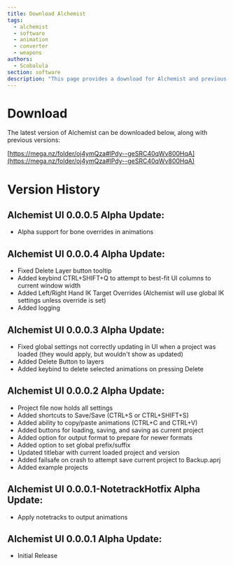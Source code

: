 ```yaml
---
title: Download Alchemist
tags: 
  - alchemist
  - software
  - animation
  - converter
  - weapons
authors: 
  - Scobalula
section: software
description: "This page provides a download for Alchemist and previous version history."
---
```


# Download

The latest version of Alchemist can be downloaded below, along with previous versions:

[https://mega.nz/folder/oj4ymQza#lPdy--geSRC40qWv800HqA](https://mega.nz/folder/oj4ymQza#lPdy--geSRC40qWv800HqA)

# Version History

## Alchemist UI 0.0.0.5 Alpha Update:

* Alpha support for bone overrides in animations

## Alchemist UI 0.0.0.4 Alpha Update:

* Fixed Delete Layer button tooltip 
* Added keybind CTRL+SHIFT+Q to attempt to best-fit UI columns to current window width 
* Added Left/Right Hand IK Target Overrides (Alchemist will use global IK settings unless override is set)
* Added logging

## Alchemist UI 0.0.0.3 Alpha Update:

* Fixed global settings not correctly updating in UI when a project was loaded (they would apply, but wouldn't show as updated)
* Added Delete Button to layers 
* Added keybind to delete selected animations on pressing Delete 

## Alchemist UI 0.0.0.2 Alpha Update:

* Project file now holds all settings
* Added shortcuts to Save/Save (CTRL+S or CTRL+SHIFT+S)
* Added ability to copy/paste animations (CTRL+C and CTRL+V)
* Added buttons for loading, saving, and saving as current project
* Added option for output format to prepare for newer formats
* Added option to set global prefix/suffix
* Updated titlebar with current loaded project and version
* Added failsafe on crash to attempt save current project to Backup.aprj
* Added example projects

## Alchemist UI 0.0.0.1-NotetrackHotfix Alpha Update:

* Apply notetracks to output animations

## Alchemist UI 0.0.0.1 Alpha Update:

* Initial Release